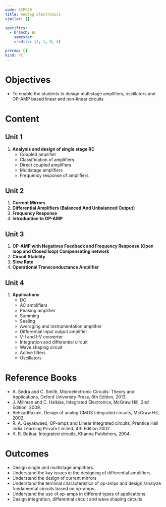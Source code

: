 ```yaml
---
code: ECPC40
title: Analog Electronics
similar: []

specifics:
  - branch: EC
    semester: 
    credits: [3, 1, 0, 4]

prereq: []
kind: PC
---
```


# Objectives

- To enable the students to design multistage amplifiers, oscillators and OP-AMP based linear and non-linear circuits

# Content

## Unit 1

1. **Analysis and design of single stage RC**
   - Coupled amplifier
   - Classification of amplifiers
   - Direct coupled amplifiers
   - Multistage amplifiers
   - Frequency response of amplifiers

## Unit 2

1. **Current Mirrors**
2. **Differential Amplifiers (Balanced And Unbalanced Output)**
3. **Frequency Response**
4. **Introduction to OP-AMP**

## Unit 3

1. **OP-AMP with Negatives Feedback and Frequency Response (Open loop and Closed loop) Compensating network**
2. **Circuit Stability**
3. **Slew Rate**
4. **Operational Transconductance Amplifier**

## Unit 4

1. **Applications**
   - DC
   - AC amplifiers
   - Peaking amplifier
   - Summing
   - Sealing
   - Averaging and instrumentation amplifier
   - Differential input output amplifier
   - V-I and I-V converter
   - Integration and differential circuit
   - Wave shaping circuit
   - Active filters
   - Oscillators

# Reference Books

- A. Sedra and C. Smith, Microelectronic Circuits: Theory and Applications, Oxford University Press, 6th Edition, 2013.
- J. Millman and C. Halkias, Integrated Electronics, McGraw Hill, 2nd Edition, 2009.
- BehzadRazavi, Design of analog CMOS Integrated circuits, McGraw Hill, 2002.
- R. A. Gayakwaed, OP-amps and Linear Integrated circuits, Prentice Hall India Learning Private Limited, 4th Edition 2002.
- K. R. Botkar, Integrated circuits, Khanna Publishers, 2004.

# Outcomes

- Design single and multistage amplifiers.
- Understand the kay issues in the designing of differential amplifiers.
- Understand the design of current mirrors
- Understand the terminal characteristics of op-amps and design /analyze fundamental circuits based on op-amps.
- Understand the use of op-amps in different types of applications.
- Design integration, differential circuit and wave shaping circuits.
